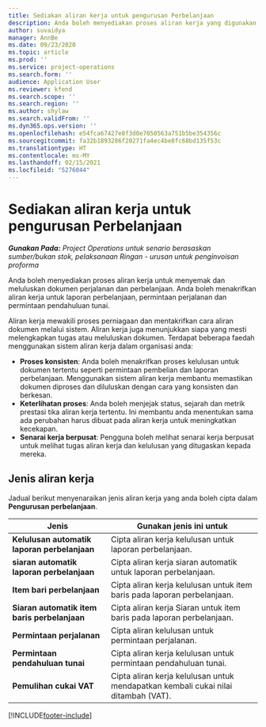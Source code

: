 ```yaml
---
title: Sediakan aliran kerja untuk pengurusan Perbelanjaan
description: Anda boleh menyediakan proses aliran kerja yang digunakan untuk menyemak dan meluluskan dokumen perjalanan dan perbelanjaan.
author: suvaidya
manager: AnnBe
ms.date: 09/23/2020
ms.topic: article
ms.prod: ''
ms.service: project-operations
ms.search.form: ''
audience: Application User
ms.reviewer: kfend
ms.search.scope: ''
ms.search.region: ''
ms.author: shylaw
ms.search.validFrom: ''
ms.dyn365.ops.version: ''
ms.openlocfilehash: e54fca67427e8f3d0e7050563a751b5be354356c
ms.sourcegitcommit: fa32b1893286f20271fa4ec4be8fc68bd135f53c
ms.translationtype: HT
ms.contentlocale: ms-MY
ms.lasthandoff: 02/15/2021
ms.locfileid: "5276044"
---
```

# <a name="set-up-workflows-for-expense-management"></a>Sediakan aliran kerja untuk pengurusan Perbelanjaan

_**Gunakan Pada:** Project Operations untuk senario berasaskan sumber/bukan stok, pelaksanaan Ringan - urusan untuk penginvoisan proforma_

Anda boleh menyediakan proses aliran kerja untuk menyemak dan meluluskan dokumen perjalanan dan perbelanjaan. Anda boleh menakrifkan aliran kerja untuk laporan perbelanjaan, permintaan perjalanan dan permintaan pendahuluan tunai.

Aliran kerja mewakili proses perniagaan dan mentakrifkan cara aliran dokumen melalui sistem. Aliran kerja juga menunjukkan siapa yang mesti melengkapkan tugas atau meluluskan dokumen. Terdapat beberapa faedah menggunakan sistem aliran kerja dalam organisasi anda:

- **Proses konsisten**: Anda boleh menakrifkan proses kelulusan untuk dokumen tertentu seperti permintaan pembelian dan laporan perbelanjaan. Menggunakan sistem aliran kerja membantu memastikan dokumen diproses dan diluluskan dengan cara yang konsisten dan berkesan.
- **Keterlihatan proses**: Anda boleh menjejak status, sejarah dan metrik prestasi tika aliran kerja tertentu. Ini membantu anda menentukan sama ada perubahan harus dibuat pada aliran kerja untuk meningkatkan kecekapan.
- **Senarai kerja berpusat**: Pengguna boleh melihat senarai kerja berpusat untuk melihat tugas aliran kerja dan kelulusan yang ditugaskan kepada mereka. 

## <a name="workflow-types"></a>Jenis aliran kerja

Jadual berikut menyenaraikan jenis aliran kerja yang anda boleh cipta dalam **Pengurusan perbelanjaan**.


|              <strong>Jenis</strong>              |                   <strong>Gunakan jenis ini untuk</strong>                   |
|-------------------------------------------------|-----------------------------------------------------------------------|
|   <strong>Kelulusan automatik laporan perbelanjaan</strong> |            Cipta aliran kerja kelulusan untuk laporan perbelanjaan.             |
|  <strong>siaran automatik laporan perbelanjaan</strong>   |        Cipta aliran kerja siaran automatik untuk laporan perbelanjaan.        |
|       <strong>Item bari perbelanjaan</strong>        |     Cipta aliran kerja kelulusan untuk item baris pada laporan perbelanjaan.      |
| <strong>Siaran automatik item baris perbelanjaan</strong> | Cipta aliran kerja Siaran untuk item baris pada laporan perbelanjaan. |
|       <strong>Permintaan perjalanan</strong>       |          Cipta aliran kelulusan untuk permintaan perjalanan.           |
|      <strong>Permintaan pendahuluan tunai</strong>      |         Cipta aliran kerja kelulusan untuk permintaan pendahuluan tunai.          |
|        <strong>Pemulihan cukai VAT</strong>        | Cipta aliran kerja kelulusan untuk mendapatkan kembali cukai nilai ditambah (VAT).  |


[!INCLUDE[footer-include](../includes/footer-banner.md)]